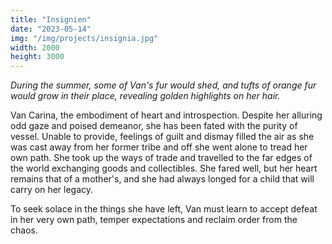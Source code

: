```yaml
---
title: "Insignien"
date: "2023-05-14"
img: "/img/projects/insignia.jpg"
width: 2000
height: 3000
---
```


_During the summer, some of Van's fur would shed, and tufts of orange fur would grow in their place, revealing golden highlights on her hair._

Van Carina, the embodiment of heart and introspection. Despite her alluring odd gaze and poised demeanor, she has been fated with the purity of vessel. Unable to provide, feelings of guilt and dismay filled the air as she was cast away from her former tribe and off she went alone to tread her own path. She took up the ways of trade and travelled to the far edges of the world exchanging goods and collectibles. She fared well, but her heart remains that of a mother's, and she had always longed for a child that will carry on her legacy.

To seek solace in the things she have left, Van must learn to accept defeat in her very own path, temper expectations and reclaim order from the chaos.
